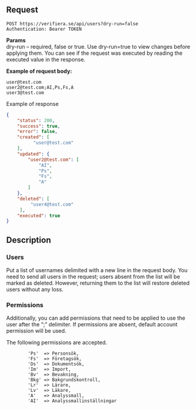 ## Request

```
POST https://verifiera.se/api/users?dry-run=false   
Authentication: Bearer TOKEN
```

**Params**  
dry-run – required, false or true. Use dry-run=true to view changes before applying them. You can see if the request was executed by reading the executed value in the response.

**Example of request body:**   
```raw
user@test.com   
user2@test.com;AI,Ps,Fs,A   
user3@test.com
```
 

Example of response 
```json
{
    "status": 200,
    "success": true,
    "error": false,
    "created": [
          "user@test.com"
    ],
    "updated": {
        "user2@test.com": [
            "AI",
            "Ps",
            "Fs",
            "A"
        ]
    },
    "deleted": [
         "user4@test.com"
     ],
    "executed": true
}
```
 

## Description
### Users
Put a list of usernames delimited with a new line in the request body. You need to send all users in the request; users absent from the list will be marked as deleted. 
However, returning them to the list will restore deleted users without any loss.   
### Permissions
Additionally, you can add permissions that need to be applied to use the user after the “;” delimiter. 
If permissions are absent, default account permission will be used. 

The following permissions are accepted.
```
        'Ps'  => Personsök,
        'Fs'  => Företagsök,
        'Ds'  => Dokumentsök,
        'Im'  => Import,
        'Bv'  => Bevakning,
        'Bkg' => Bakgrundskontroll,
        'Lr'  => Lärare,
        'Lv'  => Läkare,
        'A'   => Analyssmall,
        'AI'  => Analyssmallinställningar
```
